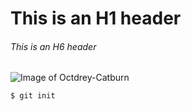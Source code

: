 # This is an H1 header

###### This is an H6 header

![Image of Octdrey-Catburn](https://octodex.github.com/images/octdrey-catburn.jpg)

```
$ git init
```

